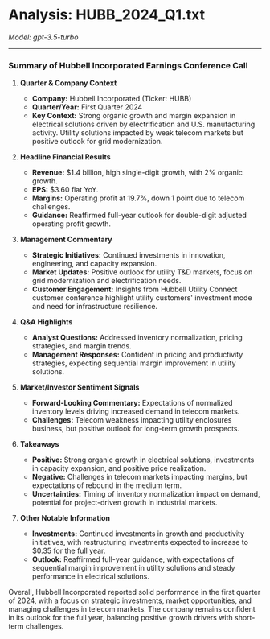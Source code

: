 # Analysis: HUBB_2024_Q1.txt

*Model: gpt-3.5-turbo*

---

### Summary of Hubbell Incorporated Earnings Conference Call

1. **Quarter & Company Context**
   - **Company:** Hubbell Incorporated (Ticker: HUBB)
   - **Quarter/Year:** First Quarter 2024
   - **Key Context:** Strong organic growth and margin expansion in electrical solutions driven by electrification and U.S. manufacturing activity. Utility solutions impacted by weak telecom markets but positive outlook for grid modernization.

2. **Headline Financial Results**
   - **Revenue:** $1.4 billion, high single-digit growth, with 2% organic growth.
   - **EPS:** $3.60 flat YoY.
   - **Margins:** Operating profit at 19.7%, down 1 point due to telecom challenges.
   - **Guidance:** Reaffirmed full-year outlook for double-digit adjusted operating profit growth.

3. **Management Commentary**
   - **Strategic Initiatives:** Continued investments in innovation, engineering, and capacity expansion.
   - **Market Updates:** Positive outlook for utility T&D markets, focus on grid modernization and electrification needs.
   - **Customer Engagement:** Insights from Hubbell Utility Connect customer conference highlight utility customers' investment mode and need for infrastructure resilience.

4. **Q&A Highlights**
   - **Analyst Questions:** Addressed inventory normalization, pricing strategies, and margin trends.
   - **Management Responses:** Confident in pricing and productivity strategies, expecting sequential margin improvement in utility solutions.

5. **Market/Investor Sentiment Signals**
   - **Forward-Looking Commentary:** Expectations of normalized inventory levels driving increased demand in telecom markets.
   - **Challenges:** Telecom weakness impacting utility enclosures business, but positive outlook for long-term growth prospects.

6. **Takeaways**
   - **Positive:** Strong organic growth in electrical solutions, investments in capacity expansion, and positive price realization.
   - **Negative:** Challenges in telecom markets impacting margins, but expectations of rebound in the medium term.
   - **Uncertainties:** Timing of inventory normalization impact on demand, potential for project-driven growth in industrial markets.

7. **Other Notable Information**
   - **Investments:** Continued investments in growth and productivity initiatives, with restructuring investments expected to increase to $0.35 for the full year.
   - **Outlook:** Reaffirmed full-year guidance, with expectations of sequential margin improvement in utility solutions and steady performance in electrical solutions.

Overall, Hubbell Incorporated reported solid performance in the first quarter of 2024, with a focus on strategic investments, market opportunities, and managing challenges in telecom markets. The company remains confident in its outlook for the full year, balancing positive growth drivers with short-term challenges.